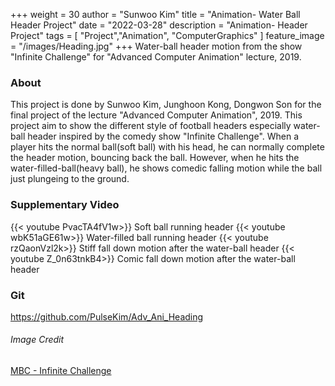 +++
weight = 30
author = "Sunwoo Kim"
title = "Animation- Water Ball Header Project"
date = "2022-03-28"
description = "Animation- Header Project"
tags = [
    "Project","Animation", "ComputerGraphics"
]
feature_image = "/images/Heading.jpg"
+++
Water-ball header motion from the show "Infinite Challenge" for "Advanced Computer Animation" lecture, 2019.
<!--more-->

### About
This project is done by Sunwoo Kim, Junghoon Kong, Dongwon Son for the final project of the lecture "Advanced Computer Animation", 2019. This project aim to show the different style of football headers especially water-ball header inspired by the comedy show "Infinite Challenge". When a player hits the normal ball(soft ball) with his head, he can normally complete the header motion, bouncing back the ball. However, when he hits the water-filled-ball(heavy ball), he shows comedic falling motion while the ball just plungeing to the ground.  

### Supplementary Video

{{< youtube PvacTA4fV1w>}}
Soft ball running header
{{< youtube wbK51aGE61w>}}
Water-filled ball running header
{{< youtube rzQaonVzl2k>}}
Stiff fall down motion after the water-ball header
{{< youtube Z_0n63tnkB4>}}
Comic fall down motion after the water-ball header

### Git
https://github.com/PulseKim/Adv_Ani_Heading

###### Image Credit
[MBC - Infinite Challenge](https://www.youtube.com/watch?v=f7rn_2-r5Hg&ab_channel=MBCentertainment)